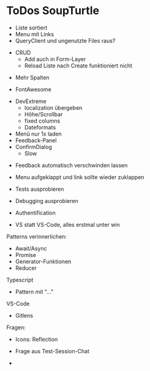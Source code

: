 # ToDos SoupTurtle

+ Liste sortiert
+ Menu mit Links
+ QueryClient und ungenutzte Files raus?
- CRUD
  + Add auch in Form-Layer
  - Reload Liste nach Create funktioniert nicht
+ Mehr Spalten
- FontAwesome
+ DevExtreme
  - localization übergeben
  - Höhe/Scrollbar
  - fixed columns
  - Dateformats
+ Menü nur 1x laden
+ Feedback-Panel
+ ConfirmDialog
  - Slow
- Feedback automatisch verschwinden lassen
- Menu aufgeklappt und link sollte wieder zuklappen

- Tests ausprobieren
- Debugging ausprobieren
- Authentification

- VS statt VS-Code, alles erstmal unter win

Patterns verinnerlichen:

- Await/Async
- Promise
- Generator-Funktionen
- Reducer

Typescript
+ Pattern mit "..."

VS-Code
- Gitlens

Fragen:
- Icons: Reflection
- Frage aus Test-Session-Chat

- 